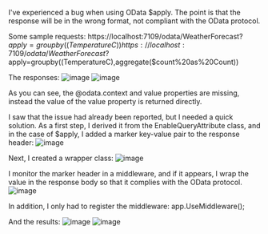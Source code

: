 I've experienced a bug when using OData $apply. The point is that the response will be in the wrong format, not compliant with the OData protocol.

Some sample requests:
https://localhost:7109/odata/WeatherForecast?$apply=groupby((TemperatureC))
https://localhost:7109/odata/WeatherForecast?$apply=groupby((TemperatureC),aggregate($count%20as%20Count))

The responses:
![image](https://github.com/peterkovecses/ODataApplyDemo/assets/89272499/0794c46c-c762-4a77-9df2-82518a27273a)
![image](https://github.com/peterkovecses/ODataApplyDemo/assets/89272499/f179357e-a2c3-4b9a-a7fb-52299c112839)

As you can see, the @odata.context and value properties are missing, instead the value of the value property is returned directly.

I saw that the issue had already been reported, but I needed a quick solution. 
As a first step, I derived it from the EnableQueryAttribute class, and in the case of $apply, I added a marker key-value pair to the response header:
![image](https://github.com/peterkovecses/ODataApplyDemo/assets/89272499/4f63fb33-3df8-4e2b-a1de-86a094fd12b0)

Next, I created a wrapper class:
![image](https://github.com/peterkovecses/ODataApplyDemo/assets/89272499/5ac154d3-955d-47a3-9ef3-004d3d4527ff)

I monitor the marker header in a middleware, and if it appears, I wrap the value in the response body so that it complies with the OData protocol.
![image](https://github.com/peterkovecses/ODataApplyDemo/assets/89272499/a9778261-e946-4600-a215-4959e89351d4)

In addition, I only had to register the middleware:
app.UseMiddleware<ODataApplyPatchMiddleware>();

And the results:
![image](https://github.com/peterkovecses/ODataApplyDemo/assets/89272499/a1279e81-dc52-4281-a248-637267697378)
![image](https://github.com/peterkovecses/ODataApplyDemo/assets/89272499/da13139b-76f5-4a43-9ea6-d1f60243e744)


